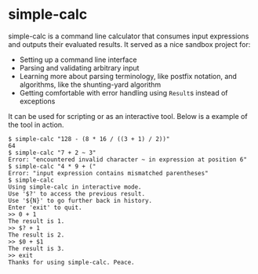 # simple-calc

simple-calc is a command line calculator that consumes input expressions and outputs their evaluated results. It served as a nice sandbox project for:

* Setting up a command line interface
* Parsing and validating arbitrary input
* Learning more about parsing terminology, like postfix notation, and algorithms, like the shunting-yard algorithm
* Getting comfortable with error handling using `Result`s instead of exceptions

It can be used for scripting or as an interactive tool. Below is a example of the tool in action.

```shell
$ simple-calc "128 - (8 * 16 / ((3 + 1) / 2))"
64
$ simple-calc "7 + 2 ~ 3"
Error: "encountered invalid character ~ in expression at position 6"
$ simple-calc "4 * 9 + ("
Error: "input expression contains mismatched parentheses"
$ simple-calc
Using simple-calc in interactive mode.
Use '$?' to access the previous result.
Use '${N}' to go further back in history.
Enter 'exit' to quit.
>> 0 + 1
The result is 1.
>> $? + 1
The result is 2.
>> $0 + $1
The result is 3.
>> exit
Thanks for using simple-calc. Peace.
```
